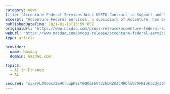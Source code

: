 ```yaml
---
category: news
title: "Accenture Federal Services Wins USPTO Contract to Support and Modernize Financial Management Systems"
excerpt: "Accenture Federal Services, a subsidiary of Accenture, has been awarded a $50 million contract by the U.S. Patent and Trademark Office. Rasha Nahas, managing director and the U.S. Department of Commerce lead for Accenture Federal Services."
publishedDateTime: 2021-01-13T13:59:00Z
originalUrl: "https://www.nasdaq.com/press-release/accenture-federal-services-wins-uspto-contract-to-support-and-modernize-financial"
webUrl: "https://www.nasdaq.com/press-release/accenture-federal-services-wins-uspto-contract-to-support-and-modernize-financial"
type: article

provider:
  name: Nasdaq
  domain: nasdaq.com

topics:
  - AI in Finance
  - AI

secured: "xyxryLJ59GszZeHCruupPziY6QOGi6VtdzhbRZOZcMHGlSO75FMIvCcdUyzO9aMzECvrl+ipeM6ifkcoK1GpEnA7hj+oRPCMCQ+xuhEvEdq0O3qyA/m0VKNQzMG6HudLmDxSTiD0NjNSWR22zsQqaRz/4d6ha2vptDsonPmL8hP4jXyKW/j0pjQTVzEazu1aoZ2lyTDXjRDDWuMf+nxXAOhLzXjAToiP0TXTvo32Dbcf97RTD2NTB7MyAGqKIPQbPE0891GooSe74ND6qaNOKHtyGIfh94WvpqCZuIsHg2K0YHp/Dd3LC1dBZo7Y016+8U6Lh0lXGaTUZztCCiBj0xNd7nTMqJV5o5zVd4IoAvs=;eiJDsNs8zkZP1k4VJR3EiQ=="
---
```


